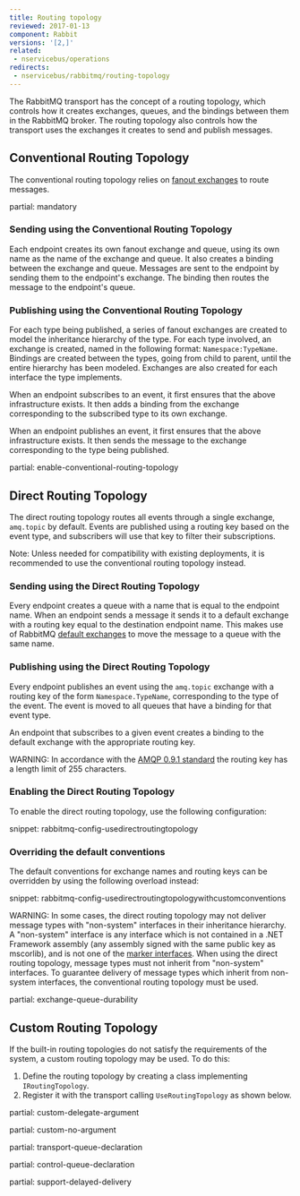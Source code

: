 ```yaml
---
title: Routing topology
reviewed: 2017-01-13
component: Rabbit
versions: '[2,]'
related:
 - nservicebus/operations
redirects:
 - nservicebus/rabbitmq/routing-topology
---
```



The RabbitMQ transport has the concept of a routing topology, which controls how it creates exchanges, queues, and the bindings between them in the RabbitMQ broker. The routing topology also controls how the transport uses the exchanges it creates to send and publish messages.


## Conventional Routing Topology

The conventional routing topology relies on [fanout exchanges](https://www.rabbitmq.com/tutorials/amqp-concepts.html#exchange-fanout) to route messages. 

partial: mandatory


### Sending using the Conventional Routing Topology

Each endpoint creates its own fanout exchange and queue, using its own name as the name of the exchange and queue. It also creates a binding between the exchange and queue. Messages are sent to the endpoint by sending them to the endpoint's exchange. The binding then routes the message to the endpoint's queue.


### Publishing using the Conventional Routing Topology

For each type being published, a series of fanout exchanges are created to model the inheritance hierarchy of the type. For each type involved, an exchange is created, named in the following format: `Namespace:TypeName`. Bindings are created between the types, going from child to parent, until the entire hierarchy has been modeled. Exchanges are also created for each interface the type implements.

When an endpoint subscribes to an event, it first ensures that the above infrastructure exists. It then adds a binding from the exchange corresponding to the subscribed type to its own exchange.

When an endpoint publishes an event, it first ensures that the above infrastructure exists. It then sends the message to the exchange corresponding to the type being published.


partial: enable-conventional-routing-topology


## Direct Routing Topology

The direct routing topology routes all events through a single exchange, `amq.topic` by default. Events are published using a routing key based on the event type, and subscribers will use that key to filter their subscriptions.

Note: Unless needed for compatibility with existing deployments, it is recommended to use the conventional routing topology instead.


### Sending using the Direct Routing Topology

Every endpoint creates a queue with a name that is equal to the endpoint name. When an endpoint sends a message it sends it to a default exchange with a routing key equal to the destination endpoint name. This makes use of RabbitMQ [default exchanges](https://www.rabbitmq.com/tutorials/amqp-concepts.html) to move the message to a queue with the same name.


### Publishing using the Direct Routing Topology

Every endpoint publishes an event using the `amq.topic` exchange with a routing key of the form `Namespace.TypeName`, corresponding to the type of the event. The event is moved to all queues that have a binding for that event type.

An endpoint that subscribes to a given event creates a binding to the default exchange with the appropriate routing key.

WARNING: In accordance with the [AMQP 0.9.1 standard](https://www.rabbitmq.com/amqp-0-9-1-reference.html#basic.publish.routing-key) the routing key has a length limit of 255 characters.


### Enabling the Direct Routing Topology

To enable the direct routing topology, use the following configuration:

snippet: rabbitmq-config-usedirectroutingtopology

### Overriding the default conventions

The default conventions for exchange names and routing keys can be overridden by using the following overload instead:

snippet: rabbitmq-config-usedirectroutingtopologywithcustomconventions

WARNING: In some cases, the direct routing topology may not deliver message types with "non-system" interfaces in their inheritance hierarchy. A "non-system" interface is any interface which is not contained in a .NET Framework assembly (any assembly signed with the same public key as mscorlib), and is not one of the [marker interfaces](/nservicebus/messaging/messages-events-commands.md#defining-messages-marker-interfaces). When using the direct routing topology, message types must not inherit from "non-system" interfaces. To guarantee delivery of message types which inherit from non-system interfaces, the conventional routing topology must be used.


partial: exchange-queue-durability


## Custom Routing Topology

If the built-in routing topologies do not satisfy the requirements of the system, a custom routing topology may be used. To do this:

 1. Define the routing topology by creating a class implementing `IRoutingTopology`.
 1. Register it with the transport calling `UseRoutingTopology` as shown below.

partial: custom-delegate-argument

partial: custom-no-argument

partial: transport-queue-declaration

partial: control-queue-declaration

partial: support-delayed-delivery
